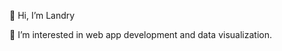 👋 Hi, I’m Landry

👀 I’m interested in web app development and data visualization.


<!---
pierrefittel/pierrefittel is a ✨ special ✨ repository because its `README.md` (this file) appears on your GitHub profile.
You can click the Preview link to take a look at your changes.
--->
